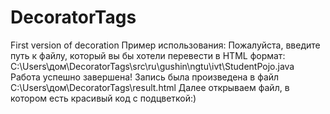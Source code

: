 # DecoratorTags
First version of decoration 
Пример использования: 
Пожалуйста, введите путь к файлу, который вы бы хотели перевести в HTML формат: 
C:\Users\дом\DecoratorTags\src\ru\gushin\ngtu\ivt\StudentPojo.java
Работа успешно завершена!
Запись была произведена в файл C:\Users\дом\DecoratorTags\result.html
Далее открываем файл, в котором есть красивый код с подцветкой:)
